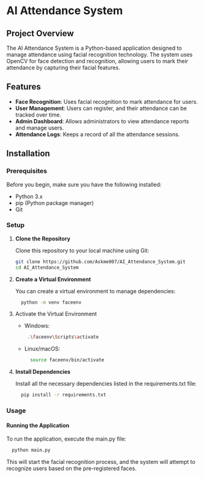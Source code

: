 # AI Attendance System

## Project Overview

The AI Attendance System is a Python-based application designed to manage attendance using facial recognition technology. The system uses OpenCV for face detection and recognition, allowing users to mark their attendance by capturing their facial features.

## Features

- **Face Recognition**: Uses facial recognition to mark attendance for users.
- **User Management**: Users can register, and their attendance can be tracked over time.
- **Admin Dashboard**: Allows administrators to view attendance reports and manage users.
- **Attendance Logs**: Keeps a record of all the attendance sessions.


  
## Installation

### Prerequisites

Before you begin, make sure you have the following installed:

- Python 3.x
- pip (Python package manager)
- Git

### Setup

1. **Clone the Repository**

   Clone this repository to your local machine using Git:

   ```bash
   git clone https://github.com/Askme007/AI_Attendance_System.git
   cd AI_Attendance_System
   ```

2. **Create a Virtual Environment**

    You can create a virtual environment to manage dependencies:
  
      ```bash
        python -m venv faceenv
      ```

3. Activate the Virtual Environment

   * Windows:
     ```bash
      .\faceenv\Scripts\activate
      ```
    * Linux/macOS:
      ```bash
        source faceenv/bin/activate
      ```
 4. **Install Dependencies**

    Install all the necessary dependencies listed in the requirements.txt file:

    ```bash
      pip install -r requirements.txt
    ```
    
### Usage
  #### Running the Application

  To run the application, execute the main.py file:

  ```bash
    python main.py
  ```

This will start the facial recognition process, and the system will attempt to recognize users based on the pre-registered faces.
